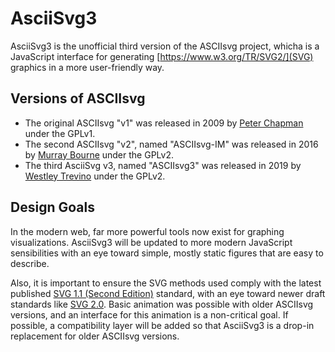 # AsciiSvg3

AsciiSvg3 is the unofficial third version of the ASCIIsvg project, whicha is a JavaScript interface
for generating [https://www.w3.org/TR/SVG2/](SVG) graphics in a more user-friendly way.

## Versions of ASCIIsvg

  * The original ASCIIsvg "v1" was released in 2009 by [Peter Chapman][1] under the GPLv1.
  * The second ASCIIsvg "v2", named "ASCIIsvg-IM" was released in 2016 by [Murray Bourne][2] under the GPLv2.
  * The third AsciiSvg v3, named "ASCIIsvg3" was released in 2019 by [Westley Trevino][3] under the GPLv2.

[1]: http://www1.chapman.edu/~jipsen/
[2]: https://www.intmath.com/cg3/asciisvg-im-js-demo.php
[3]: https://www.trevino.pw/

## Design Goals

In the modern web, far more powerful tools now exist for graphing visualizations. AsciiSvg3 will be
updated to more modern JavaScript sensibilities with an eye toward simple, mostly static figures
that are easy to describe.

Also, it is important to ensure the SVG methods used comply with the latest published [SVG 1.1
(Second Edition)][4] standard, with an eye toward newer draft standards like [SVG 2.0][5]. Basic
animation was possible with older ASCIIsvg versions, and an interface for this animation is a
non-critical goal. If possible, a compatibility layer will be added so that AsciiSvg3 is a drop-in
replacement for older ASCIIsvg versions.

[4]: http://www.w3.org/TR/2011/REC-SVG11-20110816/
[5]: https://svgwg.org/svg2-draft/
